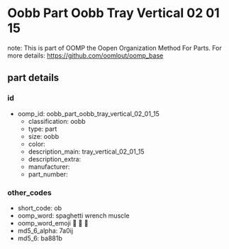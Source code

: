 # Oobb Part Oobb Tray Vertical 02 01 15  

note: This is part of OOMP the Oopen Organization Method For Parts. For more details: https://github.com/oomlout/oomp_base

##  part details





### id
* oomp_id: oobb_part_oobb_tray_vertical_02_01_15
  * classification: oobb
  * type: part
  * size: oobb
  * color: 
  * description_main: tray_vertical_02_01_15
  * description_extra: 
  * manufacturer: 
  * part_number: 

### other_codes
* short_code: ob
* oomp_word: spaghetti wrench muscle
* oomp_word_emoji :spaghetti: :wrench: :muscle:
* md5_6_alpha: 7a0ij
* md5_6: ba881b